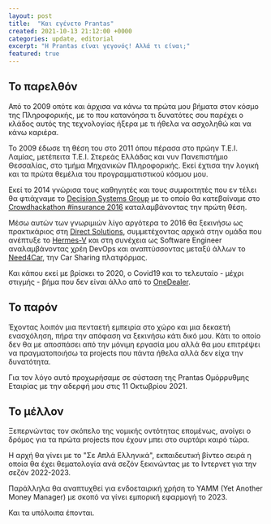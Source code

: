 ```yaml
---
layout: post
title:  "Και εγένετο Prantas"
created: 2021-10-13 21:12:00 +0000
categories: update, editorial
excerpt: "Η Prantas είναι γεγονός! Αλλά τι είναι;"
featured: true
---
```


## Το παρελθόν

Από το 2009 οπότε και άρχισα να κάνω τα πρώτα μου βήματα στον κόσμο της
Πληροφορικής, με το που κατανόησα τι δυνατότες σου παρέχει ο κλάδος αυτός της
τεχνολογίας ήξερα με τι ήθελα να ασχοληθώ και να κάνω καριέρα.

Το 2009 έδωσε τη θέση του στο 2011 όπου πέρασα στο πρώην Τ.Ε.Ι. Λαμίας, 
μετέπειτα Τ.Ε.Ι. Στερεάς Ελλάδας και νυν Πανεπιστήμιο Θεσσαλίας, στο τμήμα
Μηχανικών Πληροφορικής. Εκεί έχτισα την λογική και τα πρώτα θεμέλια του
προγραμματιστικού κόσμου μου.

Εκεί το 2014 γνώρισα τους καθηγητές και τους συμφοιτητές που εν τέλει θα
φτιάχναμε το [Decision Systems Group][dsg] με το οποίο θα κατεβαίναμε στο
[Crowdhackathon #insurance 2016][ch] καταλαμβάνοντας την πρώτη θέση.

Μέσω αυτών των γνωριμιών λίγο αργότερα το 2016 θα ξεκινήσω ως πρακτικάριος στη
[Direct Solutions][ds], συμμετέχοντας αρχικά στην ομάδα που ανέπτυξε το
[Hermes-V][hv] και στη συνέχεια ως Software Engineer αναλαμβάνοντας χρέη DevOps
και αναπτύσσοντας μεταξύ άλλων το [Need4Car][n4c], την Car Sharing πλατφόρμας.

Και κάπου εκεί με βρίσκει το 2020, ο Covid19 και το τελευταίο - μέχρι στιγμής -
βήμα που δεν είναι άλλο από το [OneDealer][od].

## Το παρόν

Έχοντας λοιπόν μια πενταετή εμπειρία στο χώρο και μια δεκαετή ενασχόληση, πήρα
την απόφαση να ξεκινήσω κάτι δικό μου. Κάτι το οποίο δεν θα με αποσπάσει από
την μόνιμη εργασία μου αλλά θα μου επιτρέψει να πραγματοποιήσω τα projects που
πάντα ήθελα αλλά δεν είχα την δυνατότητα.

Για τον λόγο αυτό προχωρήσαμε σε σύσταση της Prantas Ομόρρυθμης Εταιρίας με την
αδερφή μου στις 11 Οκτωβρίου 2021.

## Το μέλλον

Ξεπερνώντας τον σκόπελο της νομικής οντότητας επομένως, ανοίγει ο δρόμος για
τα πρώτα projects που έχουν μπει στο συρτάρι καιρό τώρα.

Η αρχή θα γίνει με το "Σε Απλά Ελληνικά", εκπαιδευτική βίντεο σειρά η οποία
θα έχει θεματολογία ανά σεζόν ξεκινώντας με το Ιντερνετ για την σεζόν 2022-2023.

Παράλληλα θα αναπτυχθεί για ενδοεταιρική χρήση το YAMM (Yet Another Money
Manager) με σκοπό να γίνει εμπορική εφαρμογή το 2023.

Και τα υπόλοιπα έπονται.

[dsg]: http://dsg.teiste.gr
[ch]: https://insuranceworld.gr/36579/eidiseis/asfalistikes-eidiseis/oles-i-asfalistikes-efarmoges-tou-crowdhackathon-insurance-2016/
[ds]: https://directsolutions.io
[hv]: https://hermes-v.com
[n4c]: https://need4car.com
[od]: https://onedealer.com